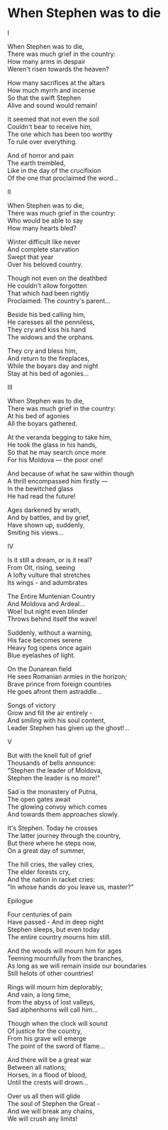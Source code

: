 # When Stephen was to die

I

When Stephen was to die,\
There was much grief in the country:\
How many arms in despair\
Weren't risen towards the heaven?

How many sacrifices at the altars\
How much myrrh and incense\
So that the swift Stephen\
Alive and sound would remain!

It seemed that not even the soil\
Couldn't bear to receive him,\
The one which has been too worthy\
To rule over everything.

And of horror and pain\
The earth trembled,\
Like in the day of the crucifixion\
Of the one that proclaimed the word...

II

When Stephen was to die,\
There was much grief in the country:\
Who would be able to say\
How many hearts bled?

Winter difficult like never\
And complete starvation\
Swept that year\
Over his beloved country.

Though not even on the deathbed\
He couldn't allow forgotten\
That which had been rightly\
Proclaimed: The country's parent...

Beside his bed calling him,\
He caresses all the penniless,\
They cry and kiss his hand\
The widows and the orphans.

They cry and bless him,\
And return to the fireplaces,\
While the boyars day and night\
Stay at his bed of agonies...

III

When Stephen was to die,\
There was much grief in the country:\
At his bed of agonies\
All the boyars gathered.

At the veranda begging to take him,\
He took the glass in his hands,\
So that he may search once more\
For his Moldova — the poor one!

And because of what he saw within though\
A thrill encompassed him firstly —\
In the bewitched glass\
He had read the future!

Ages darkened by wrath,\
And by battles, and by grief,\
Have shown up, suddenly,\
Smiting his views...

IV

Is it still a dream, or is it real?\
From Olt, rising, seeing\
A lofty vulture that stretches\
Its wings - and adumbrates

The Entire Muntenian Country\
And Moldova and Ardeal...\
Woe! but night even blinder\
Throws behind itself the wave!

Suddenly, without a warning,\
His face becomes serene\
Heavy fog opens once again\
Blue eyelashes of light.

On the Dunarean field\
He sees Romanian armies in the horizon;\
Brave prince from foreign countries\
He goes afront them astraddle...

Songs of victory\
Grow and fill the air entirely -\
And smiling with his soul content,\
Leader Stephen has given up the ghost!...

V

But with the knell full of grief\
Thousands of bells announce:\
"Stephen the leader of Moldova,\
Stephen the leader is no more!"

Sad is the monastery of Putna,\
The open gates await\
The glowing convoy which comes\
And towards them approaches slowly.

It's Stephen. Today he crosses\
The latter journey through the country,\
But there where he steps now,\
On a great day of summer,

The hill cries, the valley cries,\
The elder forests cry,\
And the nation in racket cries:\
"In whose hands do you leave us, master?"

Epilogue

Four centuries of pain\
Have passed - And in deep night\
Stephen sleeps, but even today\
The entire country mourns him still.

And the woods will mourn him for ages\
Teeming mournfully from the branches,\
As long as we will remain inside our boundaries\
Still helots of other countries!

Rings will mourn him deplorably;\
And vain, a long time,\
from the abyss of lost valleys,\
Sad alphenhorns will call him...

Though when the clock will sound\
Of justice for the country,\
From his grave will emerge\
The point of the sword of flame...

And there will be a great war\
Between all nations;\
Horses, in a flood of blood,\
Until the crests will drown...

Over us all then will glide\
The soul of Stephen the Great -\
And we will break any chains,\
We will crush any limits!

